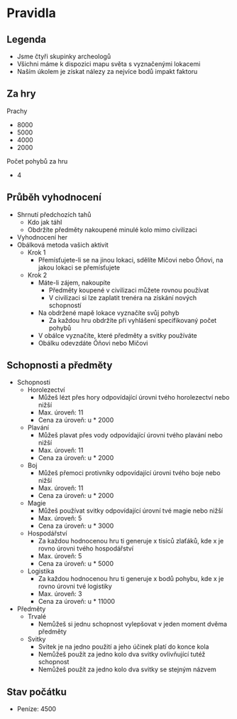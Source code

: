# Pravidla

## Legenda

* Jsme čtyři skupinky archeologů
* Všichni máme k dispozici mapu světa s vyznačenými lokacemi
* Naším úkolem je získat nálezy za nejvíce bodů impakt faktoru

## Za hry

Prachy

* 8000
* 5000
* 4000
* 2000

Počet pohybů za hru

* 4

## Průběh vyhodnocení

* Shrnutí předchozích tahů
  * Kdo jak táhl
  * Obdržíte předměty nakoupené minulé kolo mimo civilizaci
* Vyhodnocení her
* Obálková metoda vašich aktivit
  * Krok 1
    * Přemísťujete-li se na jinou lokaci, sdělíte Mičovi nebo Óňovi,
      na jakou lokaci se přemísťujete
  * Krok 2
    * Máte-li zájem, nakoupíte
      * Předměty koupené v civilizaci můžete rovnou používat
      * V civilizaci si lze zaplatit trenéra na získání nových schopností
    * Na obdržené mapě lokace vyznačíte svůj pohyb
      * Za každou hru obdržíte při vyhlášení specifikovaný počet pohybů
    * V obálce vyznačíte, které předměty a svitky používáte
    * Obálku odevzdáte Óňovi nebo Mičovi

## Schopnosti a předměty

* Schopnosti
  * Horolezectví
    * Můžeš lézt přes hory odpovídající úrovni tvého horolezectví nebo nižší
    * Max. úroveň: 11
    * Cena za úroveň: u * 2000
  * Plavání
    * Můžeš plavat přes vody odpovídající úrovni tvého plavání nebo nižší
    * Max. úroveň: 11
    * Cena za úroveň: u * 2000
  * Boj
    * Můžeš přemoci protivníky odpovídající úrovni tvého boje nebo nižší
    * Max. úroveň: 11
    * Cena za úroveň: u * 2000
  * Magie
    * Můžeš používat svitky odpovídající úrovní tvé magie nebo nižší
    * Max. úroveň: 5
    * Cena za úroveň: u * 3000
  * Hospodářství
    * Za každou hodnocenou hru ti generuje x tisíců zlaťáků, kde x je rovno úrovni tvého hospodářství
    * Max. úroveň: 5
    * Cena za úroveň: u * 5000
  * Logistika
    * Za každou hodnocenou hru ti generuje x bodů pohybu, kde x je rovno úrovni tvé logistiky
    * Max. úroveň: 3
    * Cena za úroveň: u * 11000
* Předměty
  * Trvalé
    * Nemůžeš si jednu schopnost vylepšovat v jeden moment dvěma předměty
  * Svitky
    * Svitek je na jedno použití a jeho účinek platí do konce kola
    * Nemůžeš použít za jedno kolo dva svitky ovlivňující tutéž schopnost
    * Nemůžeš použít za jedno kolo dva svitky se stejným názvem

## Stav počátku

* Peníze: 4500
